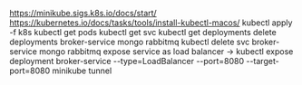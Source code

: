 https://minikube.sigs.k8s.io/docs/start/
https://kubernetes.io/docs/tasks/tools/install-kubectl-macos/
kubectl apply -f k8s
kubectl get pods
kubectl get svc
kubectl get deployments
delete deployments broker-service mongo rabbitmq
kubectl delete svc broker-service mongo rabbitmq
expose service as load balancer -> kubectl expose deployment broker-service --type=LoadBalancer --port=8080 --target-port=8080
minikube tunnel
